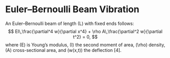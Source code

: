 # Euler–Bernoulli Beam Vibration

An Euler–Bernoulli beam of length \(L\) with fixed ends follows:
$$
EI\,\frac{\partial^4 w}{\partial x^4} + \rho A\,\frac{\partial^2 w}{\partial t^2} = 0,
$$
where \(E\) is Young’s modulus, \(I\) the second moment of area, \(\rho\) density, \(A\) cross-sectional area, and \(w(x,t)\) the deflection [4].
